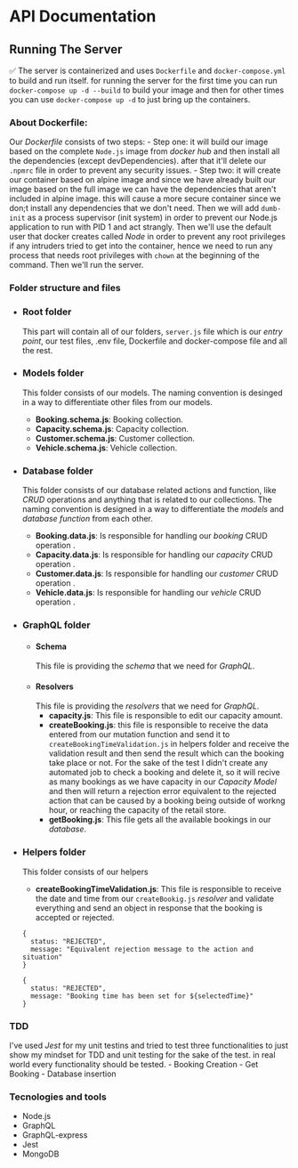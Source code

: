 # API Documentation
## **Running The Server**
✅ The server is containerized and uses `Dockerfile` and `docker-compose.yml` to build and run itself.
for running the server for the first time you can run `docker-compose up -d --build` to build your image and then for other times you can use `docker-compose up -d` to just bring up the containers.

### About Dockerfile:
  Our _Dockerfile_ consists of two steps:
    - Step one: it will build our image based on the complete `Node.js` image from _docker hub_ and then install all the dependencies (except devDependencies). after that it'll delete our `.npmrc` file in order to prevent any security issues.
    - Step two: it will create our container based on alpine image and since we have already built our image based on the full image we can have the dependencies that aren't included in alpine image. this will cause a more secure container since we don;t install any dependencies that we don't need. Then we will add `dumb-init` as a process supervisor (init system) in order to prevent our Node.js application to run with PID 1 and act strangly. Then we'll use the default user that docker creates called _Node_ in order to prevent any root privileges if any intruders tried to get into the container, hence we need to run any process that needs root privileges with `chown` at the beginning of the command. Then we'll run the server.

### Folder structure and files
- ### Root folder
  This part will contain all of our folders, `server.js` file which is our _entry point_, our test files, .env file, Dockerfile and docker-compose file and all the rest.

- ### Models folder
  This folder consists of our models. The naming convention is desinged in a way to differentiate other files from our models.
    - **Booking.schema.js**: Booking collection.
    - **Capacity.schema.js**: Capacity collection.
    - **Customer.schema.js**: Customer collection.
    - **Vehicle.schema.js**: Vehicle collection.

- ### Database folder
  This folder consists of our database related actions and function, like _CRUD_ operations and anything that is related to our collections. The naming convention is designed in a way to differentiate the _models_ and _database function_ from each other.
    - **Booking.data.js**: Is responsible for handling our _booking_ CRUD operation .
    - **Capacity.data.js**: Is responsible for handling our _capacity_ CRUD operation .
    - **Customer.data.js**: Is responsible for handling our _customer_ CRUD operation .
    - **Vehicle.data.js**: Is responsible for handling our _vehicle_ CRUD operation .

- ### GraphQL folder
  - #### Schema
    This file is providing the _schema_ that we need for _GraphQL_.
  - #### Resolvers
    This file is providing the _resolvers_ that we need for _GraphQL_.
      - **capacity.js**: This file is responsible to edit our capacity amount.
      - **createBooking.js**: this file is responsible to receive the data entered from our mutation function and send it to `createBookingTimeValidation.js` in helpers folder and receive the validation result and then send the result which can the booking take place or not. For the sake of the test I didn't create any automated job to check a booking and delete it, so it will recive as many bookings as we have capacity in our _Capacity Model_ and then will return a rejection error equivalent to the rejected action that can be caused by a booking being outside of workng hour, or reaching the capacity of the retail store.
      - **getBooking.js**: This file gets all the available bookings in our _database_.

- ### Helpers folder
  This folder consists of our helpers
    - **createBookingTimeValidation.js**: This file is responsible to receive the date and time from our `createBookig.js` _resolver_ and validate everything and send an object in response that the booking is accepted or rejected.

    ```Booking_Rejection
    {
      status: "REJECTED",
      message: "Equivalent rejection message to the action and situation"
    }
    ```
    ```Booking_Acceptance
    {
      status: "REJECTED",
      message: "Booking time has been set for ${selectedTime}"
    }
    ```
### TDD
  I've used _Jest_ for my unit testins and tried to test three functionalities to just show my mindset for TDD and unit testing for the sake of the test. in real world every functionality should be tested.
    - Booking Creation
    - Get Booking
    - Database insertion

### Tecnologies and tools

  - Node.js
  - GraphQL
  - GraphQL-express
  - Jest
  - MongoDB
